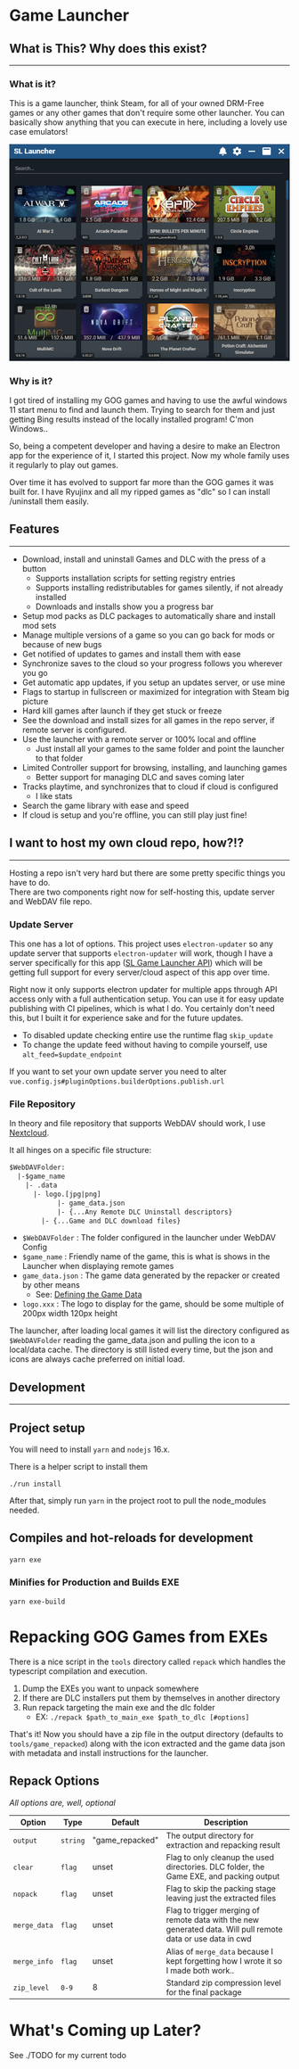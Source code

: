 # Game Launcher

## What is This? Why does this exist?
---

### What is it?
This is a game launcher, think Steam, for all of your owned DRM-Free games or any other games that don't require some other launcher. You can basically show anything that you can execute in here, including a lovely use case emulators!

![launcher-main-window.png](docs/images/launcher-main-window.png)

### Why is it?
I got tired of installing my GOG games and having to use the awful windows 11 start menu to find and launch them. Trying to search for them and just getting Bing results instead of the locally installed program! C'mon Windows.. 

So, being a competent developer and having a desire to make an Electron app for the experience of it, I started this project. Now my whole family uses it regularly to play out games.

Over time it has evolved to support far more than the GOG games it was built for. I have Ryujinx and all my ripped games as "dlc" so I can install /uninstall them easily. 

## Features
---
- Download, install and uninstall Games and DLC with the press of a button
  - Supports installation scripts for setting registry entries
  - Supports installing redistributables for games silently, if not already installed
  - Downloads and installs show you a progress bar
- Setup mod packs as DLC packages to automatically share and install mod sets
- Manage multiple versions of a game so you can go back for mods or because of new bugs
- Get notified of updates to games and install them with ease
- Synchronize saves to the cloud so your progress follows you wherever you go
- Get automatic app updates, if you setup an updates server, or use mine
- Flags to startup in fullscreen or maximized for integration with Steam big picture
- Hard kill games after launch if they get stuck or freeze
- See the download and install sizes for all games in the repo server, if remote server is configured.
- Use the launcher with a remote server or 100% local and offline
  - Just install all your games to the same folder and point the launcher to that folder
- Limited Controller support for browsing, installing, and launching games
  - Better support for managing DLC and saves coming later
- Tracks playtime, and synchronizes that to cloud if cloud is configured
  - I like stats
- Search the game library with ease and speed
- If cloud is setup and you're offline, you can still play just fine!

## I want to host my own cloud repo, how?!?
---

Hosting a repo isn't very hard but there are some pretty specific things you have to do.  
There are two components right now for self-hosting this, update server and WebDAV file repo.

### Update Server
This one has a lot of options. This project uses `electron-updater` so any update server that supports `electron-updater` will work, though I have a server specifically for this app ([SL Game Launcher API](https://gitlab.sololegends.com/sololegends/game-launcher-api)) which will be getting full support for every server/cloud aspect of this app over time.  

Right now it only supports electron updater for multiple apps through API access only with a full authentication setup. 
You can use it for easy update publishing with CI pipelines, which is what I do.  You certainly don't need this, but I built it for experience sake and for the future updates. 

- To disabled update checking entire use the runtime flag `skip_update` 
- To change the update feed without having to compile yourself, use `alt_feed=$update_endpoint`

If you want to set your own update server you need to alter `vue.config.js#pluginOptions.builderOptions.publish.url`

### File Repository

In theory and file repository that supports WebDAV should work, I use [Nextcloud](https://nextcloud.com/).  

It all hinges on a specific file structure: 
```
$WebDAVFolder:
  |-$game_name
    |- .data
      |- logo.[jpg|png]
			|- game_data.json
			|- {...Any Remote DLC Uninstall descriptors}
		|- {...Game and DLC download files}
```

- `$WebDAVFolder` : The folder configured in the launcher under WebDAV Config
- `$game_name` : Friendly name of the game, this is what is shows in the Launcher when displaying remote games
- `game_data.json` : The game data generated by the repacker or created by other means
  - See: [Defining the Game Data](docs/GameDataJSON.md)
- `logo.xxx` : The logo to display for the game, should be some multiple of 200px width 120px height


The launcher, after loading local games it will list the directory configured as `$WebDAVFolder` reading the game_data.json and pulling the icon to a local/data cache. The directory is still listed every time, but the json and icons are always cache preferred on initial load.

## Development
---
## Project setup
You will need to install `yarn` and `nodejs` 16.x.

There is a helper script to install them 
```
./run install
```

After that, simply run `yarn` in the project root to pull the node_modules needed.

## Compiles and hot-reloads for development
```
yarn exe
```

### Minifies for Production and Builds EXE
```
yarn exe-build
```

# Repacking GOG Games from EXEs
There is a nice script in the `tools` directory called `repack` which handles the typescript compilation and execution.

1. Dump the EXEs you want to unpack somewhere
2. If there are DLC installers put them by themselves in another directory
3. Run repack targeting the main exe and the dlc folder 
   - EX: `./repack $path_to_main_exe $path_to_dlc [#options]`

That's it! Now you should have a zip file in the output directory (defaults to `tools/game_repacked`) along with the icon extracted and the game data json with metadata and install instructions for the launcher. 

## Repack Options
*All options are, well, optional*

| Option | Type | Default | Description |
|---|---|---|---|
| `output` | `string` | "game_repacked" | The output directory for extraction and repacking result |
| `clear` | `flag` | unset | Flag to only cleanup the used directories. DLC folder, the Game EXE, and packing output |
| `nopack` | `flag` | unset | Flag to skip the packing stage leaving just the extracted files |
| `merge_data` | `flag` | unset | Flag to trigger merging of remote data with the new generated data. Will pull remote data or use data in cwd |
| `merge_info` | `flag` | unset | Alias of `merge_data` because I kept forgetting how I wrote it so I made both work.. |
| `zip_level` | `0-9` | 8 | Standard zip compression level for the final package |


# What's Coming up Later? 
See ./TODO for my current todo

